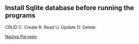 ## Install Sqlite database before running the programs

CRUD
C: Create
R: Read
U: Update
D: Delete

[Naziya Parveen](https://github.com/Naziya-Parveen)